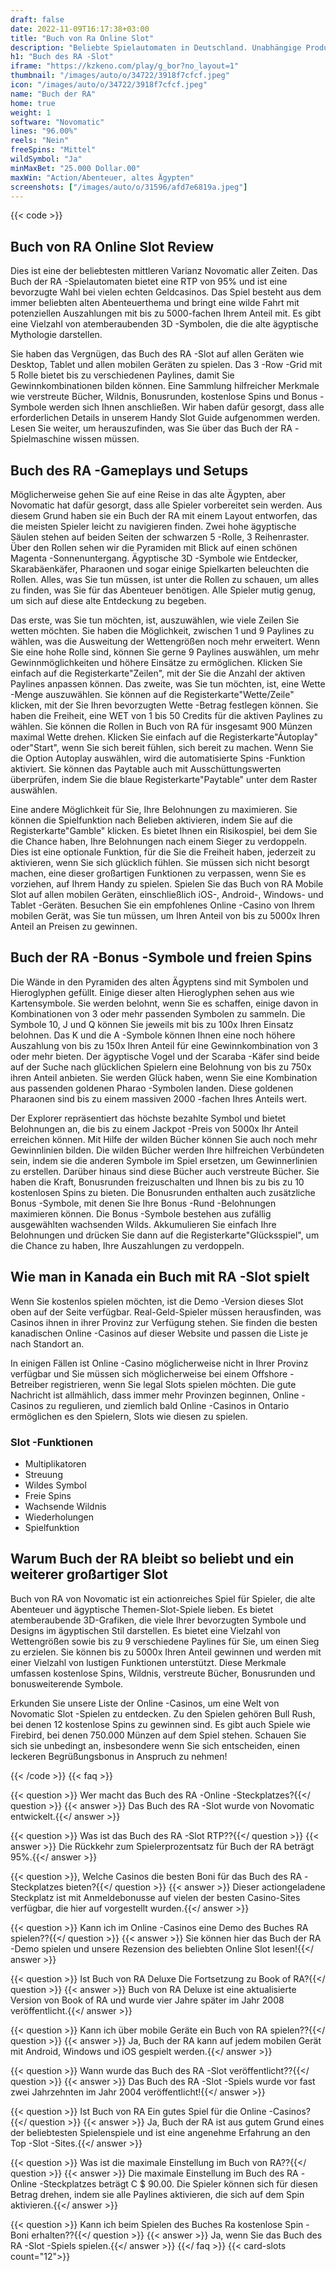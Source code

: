 ```yaml
---
draft: false
date: 2022-11-09T16:17:38+03:00
title: "Buch von Ra Online Slot"
description: "Beliebte Spielautomaten in Deutschland. Unabhängige Produktbewertungen und exklusive Anmeldeangebote. Jetzt spielen!"
h1: "Buch des RA -Slot"
iframe: "https://kzkeno.com/play/g_bor?no_layout=1"
thumbnail: "/images/auto/o/34722/3918f7cfcf.jpeg"
icon: "/images/auto/o/34722/3918f7cfcf.jpeg"
name: "Buch der RA"
home: true
weight: 1
software: "Novomatic"
lines: "96.00%"
reels: "Nein"
freeSpins: "Mittel"
wildSymbol: "Ja"
minMaxBet: "25.000 Dollar.00"
maxWin: "Action/Abenteuer, altes Ägypten"
screenshots: ["/images/auto/o/31596/afd7e6819a.jpeg"]
---
```


{{< code >}}<h2>Buch von RA Online Slot Review</h2><p>Dies ist eine der beliebtesten mittleren Varianz Novomatic aller Zeiten. Das Buch der RA -Spielautomaten bietet eine RTP von 95% und ist eine bevorzugte Wahl bei vielen echten Geldcasinos. Das Spiel besteht aus dem immer beliebten alten Abenteuerthema und bringt eine wilde Fahrt mit potenziellen Auszahlungen mit bis zu 5000-fachen Ihrem Anteil mit. Es gibt eine Vielzahl von atemberaubenden 3D -Symbolen, die die alte ägyptische Mythologie darstellen.</p><p>Sie haben das Vergnügen, das Buch des RA -Slot auf allen Geräten wie Desktop, Tablet und allen mobilen Geräten zu spielen. Das 3 -Row -Grid mit 5 Rolle bietet bis zu verschiedenen Paylines, damit Sie Gewinnkombinationen bilden können. Eine Sammlung hilfreicher Merkmale wie verstreute Bücher, Wildnis, Bonusrunden, kostenlose Spins und Bonus -Symbole werden sich Ihnen anschließen. Wir haben dafür gesorgt, dass alle erforderlichen Details in unserem Handy Slot Guide aufgenommen werden. Lesen Sie weiter, um herauszufinden, was Sie über das Buch der RA -Spielmaschine wissen müssen.</p><h2>Buch des RA -Gameplays und Setups</h2><p>Möglicherweise gehen Sie auf eine Reise in das alte Ägypten, aber Novomatic hat dafür gesorgt, dass alle Spieler vorbereitet sein werden. Aus diesem Grund haben sie ein Buch der RA mit einem Layout entworfen, das die meisten Spieler leicht zu navigieren finden. Zwei hohe ägyptische Säulen stehen auf beiden Seiten der schwarzen 5 -Rolle, 3 Reihenraster. Über den Rollen sehen wir die Pyramiden mit Blick auf einen schönen Magenta -Sonnenuntergang. Ägyptische 3D -Symbole wie Entdecker, Skarabäenkäfer, Pharaonen und sogar einige Spielkarten beleuchten die Rollen. Alles, was Sie tun müssen, ist unter die Rollen zu schauen, um alles zu finden, was Sie für das Abenteuer benötigen. Alle Spieler mutig genug, um sich auf diese alte Entdeckung zu begeben.</p><p>Das erste, was Sie tun möchten, ist, auszuwählen, wie viele Zeilen Sie wetten möchten. Sie haben die Möglichkeit, zwischen 1 und 9 Paylines zu wählen, was die Ausweitung der Wettengrößen noch mehr erweitert. Wenn Sie eine hohe Rolle sind, können Sie gerne 9 Paylines auswählen, um mehr Gewinnmöglichkeiten und höhere Einsätze zu ermöglichen. Klicken Sie einfach auf die Registerkarte"Zeilen", mit der Sie die Anzahl der aktiven Paylines anpassen können. Das zweite, was Sie tun möchten, ist, eine Wette -Menge auszuwählen. Sie können auf die Registerkarte"Wette/Zeile" klicken, mit der Sie Ihren bevorzugten Wette -Betrag festlegen können. Sie haben die Freiheit, eine WET von 1 bis 50 Credits für die aktiven Paylines zu wählen. Sie können die Rollen in Buch von RA für insgesamt 900 Münzen maximal Wette drehen. Klicken Sie einfach auf die Registerkarte"Áutoplay" oder"Start", wenn Sie sich bereit fühlen, sich bereit zu machen. Wenn Sie die Option Autoplay auswählen, wird die automatisierte Spins -Funktion aktiviert. Sie können das Paytable auch mit Ausschüttungswerten überprüfen, indem Sie die blaue Registerkarte"Paytable" unter dem Raster auswählen.</p><p>Eine andere Möglichkeit für Sie, Ihre Belohnungen zu maximieren. Sie können die Spielfunktion nach Belieben aktivieren, indem Sie auf die Registerkarte"Gamble" klicken. Es bietet Ihnen ein Risikospiel, bei dem Sie die Chance haben, Ihre Belohnungen nach einem Sieger zu verdoppeln. Dies ist eine optionale Funktion, für die Sie die Freiheit haben, jederzeit zu aktivieren, wenn Sie sich glücklich fühlen. Sie müssen sich nicht besorgt machen, eine dieser großartigen Funktionen zu verpassen, wenn Sie es vorziehen, auf Ihrem Handy zu spielen. Spielen Sie das Buch von RA Mobile Slot auf allen mobilen Geräten, einschließlich iOS-, Android-, Windows- und Tablet -Geräten. Besuchen Sie ein empfohlenes Online -Casino von Ihrem mobilen Gerät, was Sie tun müssen, um Ihren Anteil von bis zu 5000x Ihren Anteil an Preisen zu gewinnen.</p><h2>Buch der RA -Bonus -Symbole und freien Spins</h2><p>Die Wände in den Pyramiden des alten Ägyptens sind mit Symbolen und Hieroglyphen gefüllt. Einige dieser alten Hieroglyphen sehen aus wie Kartensymbole. Sie werden belohnt, wenn Sie es schaffen, einige davon in Kombinationen von 3 oder mehr passenden Symbolen zu sammeln. Die Symbole 10, J und Q können Sie jeweils mit bis zu 100x Ihren Einsatz belohnen. Das K und die A -Symbole können Ihnen eine noch höhere Auszahlung von bis zu 150x Ihren Anteil für eine Gewinnkombination von 3 oder mehr bieten. Der ägyptische Vogel und der Scaraba -Käfer sind beide auf der Suche nach glücklichen Spielern eine Belohnung von bis zu 750x ihren Anteil anbieten. Sie werden Glück haben, wenn Sie eine Kombination aus passenden goldenen Pharao -Symbolen landen. Diese goldenen Pharaonen sind bis zu einem massiven 2000 -fachen Ihres Anteils wert.</p><p>Der Explorer repräsentiert das höchste bezahlte Symbol und bietet Belohnungen an, die bis zu einem Jackpot -Preis von 5000x Ihr Anteil erreichen können. Mit Hilfe der wilden Bücher können Sie auch noch mehr Gewinnlinien bilden. Die wilden Bücher werden Ihre hilfreichen Verbündeten sein, indem sie die anderen Symbole im Spiel ersetzen, um Gewinnerlinien zu erstellen. Darüber hinaus sind diese Bücher auch verstreute Bücher. Sie haben die Kraft, Bonusrunden freizuschalten und Ihnen bis zu bis zu 10 kostenlosen Spins zu bieten. Die Bonusrunden enthalten auch zusätzliche Bonus -Symbole, mit denen Sie Ihre Bonus -Rund -Belohnungen maximieren können. Die Bonus -Symbole bestehen aus zufällig ausgewählten wachsenden Wilds. Akkumulieren Sie einfach Ihre Belohnungen und drücken Sie dann auf die Registerkarte"Glücksspiel", um die Chance zu haben, Ihre Auszahlungen zu verdoppeln.</p><h2>Wie man in Kanada ein Buch mit RA -Slot spielt</h2><p>Wenn Sie kostenlos spielen möchten, ist die Demo -Version dieses Slot oben auf der Seite verfügbar. Real-Geld-Spieler müssen herausfinden, was Casinos ihnen in ihrer Provinz zur Verfügung stehen. Sie finden die besten kanadischen Online -Casinos auf dieser Website und passen die Liste je nach Standort an.</p><p>In einigen Fällen ist Online -Casino möglicherweise nicht in Ihrer Provinz verfügbar und Sie müssen sich möglicherweise bei einem Offshore -Betreiber registrieren, wenn Sie legal Slots spielen möchten. Die gute Nachricht ist allmählich, dass immer mehr Provinzen beginnen, Online -Casinos zu regulieren, und ziemlich bald Online -Casinos in Ontario ermöglichen es den Spielern, Slots wie diesen zu spielen.</p><h3>
Slot -Funktionen</h3><ul>
<li></span>
Multiplikatoren</li>
<li></span>
Streuung</li>
<li></span>
Wildes Symbol</li>
<li></span>
Freie Spins</li>
<li></span>
Wachsende Wildnis</li>
<li></span>
Wiederholungen</li>
<li></span>
Spielfunktion</li></ul><h2>Warum Buch der RA bleibt so beliebt und ein weiterer großartiger Slot</h2><p>Buch von RA von Novomatic ist ein actionreiches Spiel für Spieler, die alte Abenteuer und ägyptische Themen-Slot-Spiele lieben. Es bietet atemberaubende 3D-Grafiken, die viele Ihrer bevorzugten Symbole und Designs im ägyptischen Stil darstellen. Es bietet eine Vielzahl von Wettengrößen sowie bis zu 9 verschiedene Paylines für Sie, um einen Sieg zu erzielen. Sie können bis zu 5000x Ihren Anteil gewinnen und werden mit einer Vielzahl von lustigen Funktionen unterstützt. Diese Merkmale umfassen kostenlose Spins, Wildnis, verstreute Bücher, Bonusrunden und bonusweiterende Symbole.</p><p>Erkunden Sie unsere Liste der Online -Casinos, um eine Welt von Novomatic Slot -Spielen zu entdecken. Zu den Spielen gehören Bull Rush, bei denen 12 kostenlose Spins zu gewinnen sind. Es gibt auch Spiele wie Firebird, bei denen 750.000 Münzen auf dem Spiel stehen. Schauen Sie sich sie unbedingt an, insbesondere wenn Sie sich entscheiden, einen leckeren Begrüßungsbonus in Anspruch zu nehmen!</p>
{{< /code >}}
{{< faq >}}

{{< question >}} Wer macht das Buch des RA -Online -Steckplatzes?{{</ question >}}
{{< answer >}} Das Buch des RA -Slot wurde von Novomatic entwickelt.{{</ answer >}}

{{< question >}} Was ist das Buch des RA -Slot RTP??{{</ question >}}
{{< answer >}} Die Rückkehr zum Spielerprozentsatz für Buch der RA beträgt 95%.{{</ answer >}}

{{< question >}}, Welche Casinos die besten Boni für das Buch des RA -Steckplatzes bieten?{{</ question >}}
{{< answer >}} Dieser actiongeladene Steckplatz ist mit Anmeldebonusse auf vielen der besten Casino-Sites verfügbar, die hier auf vorgestellt wurden.{{</ answer >}}

{{< question >}} Kann ich im Online -Casinos eine Demo des Buches RA spielen??{{</ question >}}
{{< answer >}} Sie können hier das Buch der RA -Demo spielen und unsere Rezension des beliebten Online Slot lesen!{{</ answer >}}

{{< question >}} Ist Buch von RA Deluxe Die Fortsetzung zu Book of RA?{{</ question >}}
{{< answer >}} Buch von RA Deluxe ist eine aktualisierte Version von Book of RA und wurde vier Jahre später im Jahr 2008 veröffentlicht.{{</ answer >}}

{{< question >}} Kann ich über mobile Geräte ein Buch von RA spielen??{{</ question >}}
{{< answer >}} Ja, Buch der RA kann auf jedem mobilen Gerät mit Android, Windows und iOS gespielt werden.{{</ answer >}}

{{< question >}} Wann wurde das Buch des RA -Slot veröffentlicht??{{</ question >}}
{{< answer >}} Das Buch des RA -Slot -Spiels wurde vor fast zwei Jahrzehnten im Jahr 2004 veröffentlicht!{{</ answer >}}

{{< question >}} Ist Buch von RA Ein gutes Spiel für die Online -Casinos?{{</ question >}}
{{< answer >}} Ja, Buch der RA ist aus gutem Grund eines der beliebtesten Spielenspiele und ist eine angenehme Erfahrung an den Top -Slot -Sites.{{</ answer >}}

{{< question >}} Was ist die maximale Einstellung im Buch von RA??{{</ question >}}
{{< answer >}} Die maximale Einstellung im Buch des RA -Online -Steckplatzes beträgt C $ 90.00. Die Spieler können sich für diesen Betrag drehen, indem sie alle Paylines aktivieren, die sich auf dem Spin aktivieren.{{</ answer >}}

{{< question >}} Kann ich beim Spielen des Buches Ra kostenlose Spin -Boni erhalten??{{</ question >}}
{{< answer >}} Ja, wenn Sie das Buch des RA -Slot -Spiels spielen.{{</ answer >}}
{{</ faq >}}
{{< card-slots count="12">}}